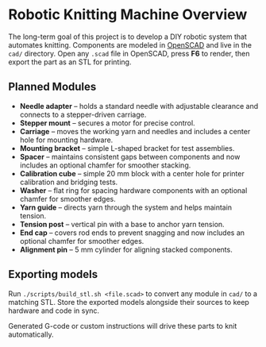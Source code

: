 # Robotic Knitting Machine Overview

The long-term goal of this project is to develop a DIY robotic system that automates knitting.
Components are modeled in [OpenSCAD](https://openscad.org) and live in the `cad/` directory.
Open any `.scad` file in OpenSCAD, press **F6** to render, then export the part as an STL for
printing.

## Planned Modules
- **Needle adapter** – holds a standard needle with adjustable clearance and connects to a
  stepper-driven carriage.
- **Stepper mount** – secures a motor for precise control.
- **Carriage** – moves the working yarn and needles and includes a center hole for mounting
  hardware.
- **Mounting bracket** – simple L-shaped bracket for test assemblies.
- **Spacer** – maintains consistent gaps between components and now includes an
  optional chamfer for smoother stacking.
- **Calibration cube** – simple 20 mm block with a center hole for printer
  calibration and bridging tests.
- **Washer** – flat ring for spacing hardware components with an optional chamfer for
  smoother edges.
- **Yarn guide** – directs yarn through the system and helps maintain tension.
- **Tension post** – vertical pin with a base to anchor yarn tension.
- **End cap** – covers rod ends to prevent snagging and now includes an optional
  chamfer for smoother edges.
- **Alignment pin** – 5 mm cylinder for aligning stacked components.

## Exporting models

Run `./scripts/build_stl.sh <file.scad>` to convert any module in `cad/` to a matching STL.
Store the exported models alongside their sources to keep hardware and code in sync.

Generated G-code or custom instructions will drive these parts to knit automatically.
